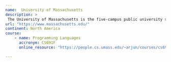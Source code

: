 ```yaml
---
name:  University of Massachusetts 
description: >
 The University of Massachusetts is the five-campus public university system and the only public research system in the Commonwealth of Massachusetts. 
url: "https://www.massachusetts.edu/"
continent: North America
course:
    - name: Programming Languages 
      accronym: CS691F
      online_resource: "https://people.cs.umass.edu/~arjun/courses/cs691f/"

---
```

